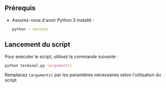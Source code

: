 ## Prérequis

- Assurez-vous d'avoir Python 3 installé :
    ```bash
    python --version
    ```

## Lancement du script

Pour exécuter le script, utilisez la commande suivante :
```bash
python terminal.py [arguments]
```
Remplacez `[arguments]` par les paramètres nécessaires selon l'utilisation du script.
